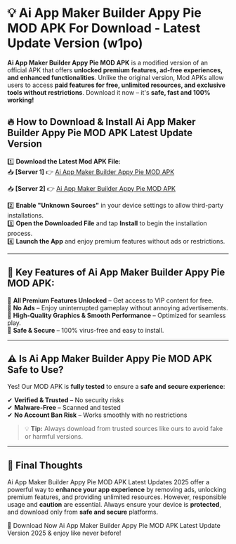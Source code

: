 # 💡 Ai App Maker Builder Appy Pie MOD APK For Download - Latest Update Version (w1po)

**Ai App Maker Builder Appy Pie MOD APK** is a modified version of an official APK that offers **unlocked premium features, ad-free experiences, and enhanced functionalities**. Unlike the original version, Mod APKs allow users to access **paid features for free, unlimited resources, and exclusive tools without restrictions**. Download it now – it's **safe, fast and 100% working!**

## 🔥 **How to Download & Install Ai App Maker Builder Appy Pie MOD APK Latest Update Version**

1️⃣ **Download the Latest Mod APK File:**  
📥 **[Server 1]** 👉 [Ai App Maker Builder Appy Pie MOD APK](https://hapymods.com?title=Ai+App+Maker+Builder+Appy+Pie+MOD+APK&ref=FU1)

📥 **[Server 2]** 👉 [Ai App Maker Builder Appy Pie MOD APK](https://hapymods.com?title=Ai+App+Maker+Builder+Appy+Pie+MOD+APK&ref=FU1)

2️⃣ **Enable "Unknown Sources"** in your device settings to allow third-party installations.  
3️⃣ **Open the Downloaded File** and tap **Install** to begin the installation process.  
4️⃣ **Launch the App** and enjoy premium features without ads or restrictions.

---

## 🌟 **Key Features of Ai App Maker Builder Appy Pie MOD APK:**
 
🔽 **All Premium Features Unlocked** – Get access to VIP content for free.  
🔽 **No Ads** – Enjoy uninterrupted gameplay without annoying advertisements.  
🔽 **High-Quality Graphics & Smooth Performance** – Optimized for seamless play.  
🔽 **Safe & Secure** – 100% virus-free and easy to install.  

---

## ⚠️ **Is Ai App Maker Builder Appy Pie MOD APK Safe to Use?**

Yes! Our MOD APK is **fully tested** to ensure a **safe and secure experience**:

✔ **Verified & Trusted** – No security risks  
✔ **Malware-Free** – Scanned and tested  
✔ **No Account Ban Risk** – Works smoothly with no restrictions

> 💡 **Tip:** Always download from trusted sources like ours to avoid fake or harmful versions.

---

## 📌 **Final Thoughts**
 
Ai App Maker Builder Appy Pie MOD APK Latest Updates 2025 offer a powerful way to **enhance your app experience** by removing ads, unlocking premium features, and providing unlimited resources. However, responsible usage and **caution** are essential. Always ensure your device is **protected**, and download only from **safe and secure** platforms.  

🔽 Download Now Ai App Maker Builder Appy Pie MOD APK Latest Update Version 2025 & enjoy like never before!